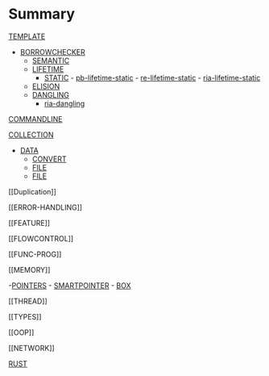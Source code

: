 # Summary

[TEMPLATE](TEMPLATE.md)

- [BORROWCHECKER](borrowchecker/BORROWCHECKER.md)
  - [SEMANTIC](borrowchecker/semantic/SEMANTIC.md)
  - [LIFETIME](borrowchecker/lifetime/LIFETIME.md)
    - [STATIC](borrowchecker/lifetime/static/STATIC.md)
          - [pb-lifetime-static](borrowchecker/lifetime/static/packtpub/pb-lifetime-static.md)
          - [re-lifetime-static](borrowchecker/lifetime/static/rust-egg/re-lifetime-static.md)
          - [ria-lifetime-static](borrowchecker/lifetime/static/rust-in-action/ria-lifetime-static.md)      
  - [ELISION](borrowchecker/lifetime/elision/ELISION.md)
  - [DANGLING](borrowchecker/lifetime/dangling/DANGLING.md)
    - [ria-dangling](borrowchecker/lifetime/dangling/rust-in-action/ria-dangling.md)      
  


[COMMANDLINE](commandline/COMMANDLINE.md)

[COLLECTION](collection/COLLECTION.md)

- [DATA](data.md)
    - [CONVERT](data/convert/CONVERT.md)
    - [FILE](data/io/file/FILE.md)
    - [FILE](data/convert/text_to_enum/rust-in-action/ria-texttoenum.md)
    

[[Duplication]]

[[ERROR-HANDLING]]

[[FEATURE]]

[[FLOWCONTROL]]

[[FUNC-PROG]]

[[MEMORY]]

-[POINTERS](pointers/POINTERS.md)
    - [SMARTPOINTER](pointers/smartpointer/SMARTPOINTER.md)
      - [BOX](pointers/smartpointer/box/BOX.md)

[[THREAD]]

[[TYPES]]

[[OOP]]

[[NETWORK]]

 [RUST](rust/RUST.md)
